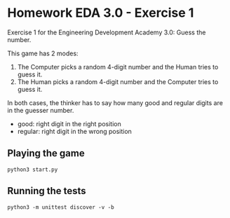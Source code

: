 # Homework EDA 3.0 - Exercise 1
Exercise 1 for the Engineering Development Academy 3.0: Guess the number.

This game has 2 modes:
1. The Computer picks a random 4-digit number and the Human tries to guess it.
2. The Human picks a random 4-digit number and the Computer tries to guess it.

In both cases, the thinker has to say how many good and regular digits are in the guesser number.
* good: right digit in the right position
* regular: right digit in the wrong position

## Playing the game 
`python3 start.py`

## Running the tests
`python3 -m unittest discover -v -b`
